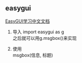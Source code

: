 ## easygui

[EasyGUI学习中文文档](https://fishc.com.cn/forum.php?mod=viewthread&tid=46069&extra=page%3D1%26filter%3Dtypeid%26typeid%3D403)

1. 导入
import easygui as g  
之后就可以用g.msgbox()来实现

2. 使用  
msgbox(信息, 标题)  



